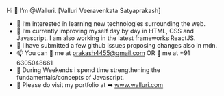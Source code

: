 Hi 👋  I’m @Walluri. [Valluri Veeravenkata Satyaprakash]
- 👀 I’m interested in learning new technologies surrounding the web.
- 🌱 I’m currently improving myself day by day in HTML, CSS and Javascript. I am also working in the latest frameworks ReactJS.
- 💞️ I have submitted a few github issues proposing changes also in mdn.
- 📫 You can :email: me at prakash4455@gmail.com OR :iphone: me at +91 6305048661
- :green_book: During Weekends i spend time strengthening the fundamentals/concepts of Javascript.
- :necktie: Please do visit my portfolio at :arrow_right: www.walluri.com
<!---
Walluri/Walluri is a ✨ special ✨ repository because its `README.md` (this file) appears on your GitHub profile.
You can click the Preview link to take a look at your changes.
--->
